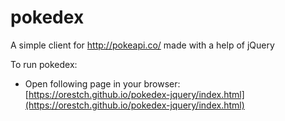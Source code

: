 # pokedex
A simple client for http://pokeapi.co/ made with a help of jQuery

To run pokedex:
 * Open following page in your browser: [https://orestch.github.io/pokedex-jquery/index.html](https://orestch.github.io/pokedex-jquery/index.html) 
 
